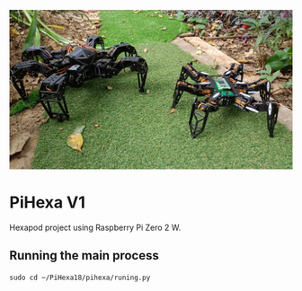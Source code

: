 ![banner](resource/hexapod.jpg)

# PiHexa V1
Hexapod project using Raspberry Pi Zero 2 W.   

## Running the main process


```
sudo cd ~/PiHexa18/pihexa/runing.py
```

